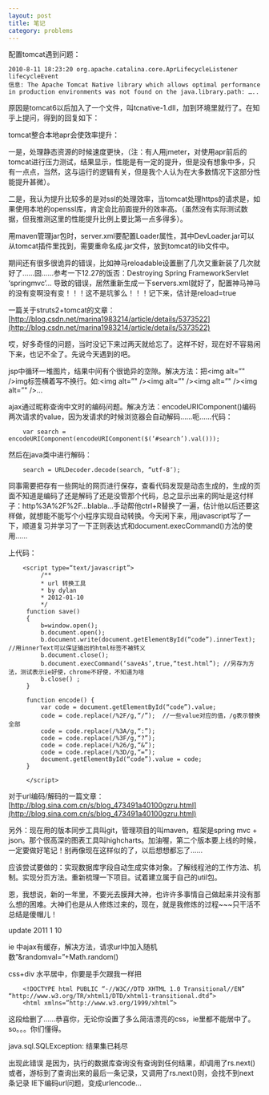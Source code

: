 ```yaml
---
layout: post
title: 笔记
category: problems
---
```


配置tomcat遇到问题：

	2010-8-11 18:23:20 org.apache.catalina.core.AprLifecycleListener lifecycleEvent
	信息: The Apache Tomcat Native library which allows optimal performance in production environments was not found on the java.library.path: …..

原因是tomcat6以后加入了一个文件，叫tcnative-1.dll，加到环境里就行了。在知乎上提问，得到的回复如下：

tomcat整合本地apr会使效率提升：

一是，处理静态资源的时候速度更快，（注：有人用jmeter，对使用apr前后的tomcat进行压力测试，结果显示，性能是有一定的提升，但是没有想象中多，只有一点点，当然，这与运行的逻辑有关，但是我个人认为在大多数情况下这部分性能提升甚微）。

二是，我认为提升比较多的是对ssl的处理效率，当tomcat处理https的请求是，如果使用本地的openssl库，肯定会比前面提升的效率高。（虽然没有实际测试数据，但我推测这里的性能提升比例上要比第一点多得多）。

用maven管理jar包时，server.xml要配置Loader属性，其中DevLoader.jar可以从tomcat插件里找到，需要重命名成.jar文件，放到tomcat的lib文件中。

期间还有很多很诡异的错误，比如神马reloadable设置删了几次又重新装了几次就好了……囧……参考一下12.27的饭否：Destroying Spring FrameworkServlet ‘springmvc’… 导致的错误，居然重新生成一下servers.xml就好了，配置神马神马的没有变啊没有变！！！这不是坑爹么！！！记下来，估计是reload=true

一篇关于struts2+tomcat的文章：[http://blog.csdn.net/marina1983214/article/details/5373522](http://blog.csdn.net/marina1983214/article/details/5373522)

哎，好多奇怪的问题，当时没记下来过两天就给忘了。这样不好，现在好不容易闲下来，也记不全了。先说今天遇到的吧。

jsp中循环一堆图片，结果中间有个很诡异的空隙。解决方法：把<img alt=”" />img标签横着写不换行。如:<img alt=”" /><img alt=”" /><img alt=”" /><img alt=”" />…

ajax通过昵称查询中文时的编码问题。解决方法：encodeURIComponent()编码两次请求的value，因为发请求的时候浏览器会自动解码……呃……代码：

		var search = encodeURIComponent(encodeURIComponent($(‘#search’).val()));

然后在java类中进行解码：

		search = URLDecoder.decode(search, “utf-8″);

同事需要把存有一些网址的网页进行保存，查看代码发现是动态生成的，生成的页面不知道是编码了还是解码了还是没管那个代码，总之显示出来的网址是这付样子：http%3A%2F%2F…blabla…手动帮他ctrl+R替换了一遍，估计他以后还要这样做，就想能不能写个小程序实现自动转换。今天闲下来，用javascript写了一下，顺道复习并学习了一下正则表达式和document.execCommand()方法的使用……

上代码：


		<script type=“text/javascript”>
		     /**
		     * url 转换工具
		     * by dylan
		     * 2012-01-10
		     */
		 function save()
		 {
		     b=window.open();
		     b.document.open();
		     b.document.write(document.getElementById(“code”).innerText); //用innerText可以保证输出的html标签不被转义
		     b.document.close();
		     b.document.execCommand(‘saveAs’,true,“test.html”); //另存为方法，测试表示ie好使，chrome不好使，不知道为啥
		     b.close() ;
		 }
		 
		 function encode() {
		     var code = document.getElementById(“code”).value;
		     code = code.replace(/%2F/g,“/”);  //一些value对应的值，/g表示替换全部
		     code = code.replace(/%3A/g,“:”);
		     code = code.replace(/%3F/g,“?”);
		     code = code.replace(/%26/g,“&”);
		     code = code.replace(/%3D/g,“=”);
		     document.getElementById(“code”).value = code;
		 }
		 
		 </script>
 
对于url编码/解码的一篇文章：[http://blog.sina.com.cn/s/blog_473491a40100gzru.html](http://blog.sina.com.cn/s/blog_473491a40100gzru.html)

另外：现在用的版本同步工具叫git，管理项目的叫maven，框架是spring mvc + json。那个很高深的图表工具叫highcharts。加油喔，第二个版本要上线的时候，一定要做好笔记！别再像现在这样似的了，以后想想都忘了……

应该尝试要做的：实现数据库字段自动生成实体对象。了解线程池的工作方法、机制。实现分页方法。重新梳理一下项目。试着建立属于自己的util包。

恩，我想说，新的一年里，不要光去膜拜大神，也许许多事情自己做起来并没有那么想的困难。大神们也是从人修炼过来的，现在，就是我修炼的过程~~~只干活不总结是傻帽儿！

update 2011 1 10

ie 中ajax有缓存，解决方法，请求url中加入随机数”&randomval=”+Math.random()

css+div 水平居中，你要是手欠跟我一样把

		<!DOCTYPE html PUBLIC “-//W3C//DTD XHTML 1.0 Transitional//EN” “http://www.w3.org/TR/xhtml1/DTD/xhtml1-transitional.dtd”>
		<html xmlns=”http://www.w3.org/1999/xhtml”>

这段给删了……恭喜你，无论你设置了多么简洁漂亮的css，ie里都不能居中了。so。。。你们懂得。

java.sql.SQLException: 结果集已耗尽

出现此错误 是因为，执行的数据库查询没有查询到任何结果，却调用了rs.next() 或者，游标到了查询出来的最后一条记录，又调用了rs.next()则，会找不到next条记录
IE下编码url问题，变成urlencode…